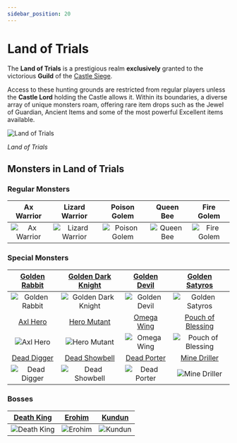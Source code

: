 ```yaml
---
sidebar_position: 20
---
```


# Land of Trials

The **Land of Trials** is a prestigious realm **exclusively** granted to the victorious **Guild** of the [Castle Siege](/events/castle-siege).

Access to these hunting grounds are restricted from regular players unless the **Castle Lord** holding the Castle allows it. Within its boundaries, a diverse array of unique monsters roam, offering rare item drops such as the Jewel of Guardian, Ancient Items and some of the most powerful Excellent items available.

![Land of Trials](/img/maps/land-of-trials.webp)

_Land of Trials_

## Monsters in Land of Trials

### Regular Monsters

|                         Ax Warrior                         |                           Lizard Warrior                           |                          Poison Golem                          |                        Queen Bee                         |                         Fire Golem                         |
| :--------------------------------------------------------: | :----------------------------------------------------------------: | :------------------------------------------------------------: | :------------------------------------------------------: | :--------------------------------------------------------: |
| ![Ax Warrior](/img/monsters/land-of-trials/ax-warrior.jpg) | ![Lizard Warrior](/img/monsters/land-of-trials/lizard-warrior.jpg) | ![Poison Golem](/img/monsters/land-of-trials/poison-golem.jpg) | ![Queen Bee](/img/monsters/land-of-trials/queen-bee.jpg) | ![Fire Golem](/img/monsters/land-of-trials/fire-golem.jpg) |

### Special Monsters

|     [Golden Rabbit](/special-monsters/others/golden-rabbit)      |  [Golden Dark Knight](/special-monsters/others/golden-dark-knight)  |    [Golden Devil](/special-monsters/others/golden-devil)     |        [Golden Satyros](/special-monsters/others/golden-satyros)         |
| :--------------------------------------------------------------: | :-----------------------------------------------------------------: | :----------------------------------------------------------: | :----------------------------------------------------------------------: |
| ![Golden Rabbit](/img/monsters/special/golden/golden-rabbit.jpg) | ![Golden Dark Knight](/img/monsters/special/golden/dark-knight.jpg) |   ![Golden Devil](/img/monsters/special/golden/devil.jpg)    |       ![Golden Satyros](/img/monsters/special/golden/satyros.jpg)        |
|          [Axl Hero](/special-monsters/others/axl-hero)           |         [Hero Mutant](/special-monsters/others/hero-mutant)         |      [Omega Wing](/special-monsters/others/omega-wing)       |     [Pouch of Blessing](/special-monsters/others/pouch-of-blessing)      |
|      ![Axl Hero](/img/monsters/special/others/axl-hero.jpg)      |    ![Hero Mutant](/img/monsters/special/others/hero-mutant.jpg)     |  ![Omega Wing](/img/monsters/special/others/omega-wing.jpg)  | ![Pouch of Blessing](/img/monsters/special/others/pouch-of-blessing.jpg) |
|       [Dead Digger](/special-monsters/others/dead-digger)        |       [Dead Showbell](/special-monsters/others/dead-showbell)       |     [Dead Porter](/special-monsters/others/dead-porter)      |          [Mine Driller](/special-monsters/others/mine-driller)           |
|   ![Dead Digger](/img/monsters/special/others/dead-digger.jpg)   |  ![Dead Showbell](/img/monsters/special/others/dead-showbell.jpg)   | ![Dead Porter](/img/monsters/special/others/dead-porter.jpg) |      ![Mine Driller](/img/monsters/special/others/mine-driller.jpg)      |

### Bosses

|     [Death King](/special-monsters/invasions/death-king)      |     [Erohim](/special-monsters/bosses/erohim)      |     [Kundun](/special-monsters/bosses/kundun)      |
| :-----------------------------------------------------------: | :------------------------------------------------: | :------------------------------------------------: |
| ![Death King](/img/monsters/special/invasions/death-king.jpg) | ![Erohim](/img/monsters/special/bosses/erohim.jpg) | ![Kundun](/img/monsters/special/bosses/kundun.jpg) |
